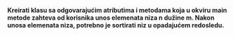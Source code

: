 **Kreirati klasu sa odgovarajućim atributima i metodama koja u okviru main metode zahteva od korisnika unos elemenata niza n dužine m. Nakon unosa elemenata niza, potrebno je sortirati niz u opadajućem redosledu.**
